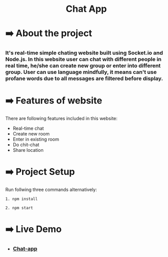 <h1 align="center">Chat App</h1>

<h1>➡️ About the project</h1>

<h3>It's real-time simple chating website built using Socket.io and Node.js. In this website user can chat with different people in real time, he/she can create new group or enter into different group. User can use language mindfully, it means can't use profane words due to all messages are filtered before display.</h3>

<h1>➡️ Features of website</h1>
<p>There are following features included in this website:</p>

<ul>
    <li>Real-time chat</li>
    <li>Create new room</li>
    <li>Enter in existing room</li>
    <li>Do chit-chat</li>
    <li>Share location</li>
</ul>


<h1>➡️ Project Setup</h1>

Run follwing three commands alternatively:

```
1. npm install

2. npm start
```

<h1>➡️ Live Demo</h1>
<ul><li><h3><a href="https://safin-chat-app.herokuapp.com/" target="_blank">Chat-app</a></h3></li></ul>
